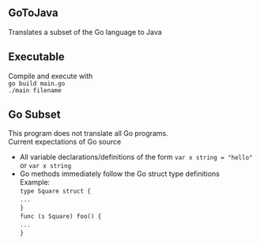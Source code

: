 ## GoToJava  
Translates a subset of the Go language to Java  
## Executable  
Compile and execute with   
`go build main.go`  
`./main filename`  
## Go Subset  
This program does not translate all Go programs.  
Current expectations of Go source  
- All variable declarations/definitions of the form `var x string = "hello"` or `var x string`  
- Go methods immediately follow the Go struct type definitions  
Example:  
`type Square struct {`  
`...`  
`}`  
`func (s Square) foo() {`  
`...`  
`}`    
